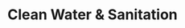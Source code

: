 ---
type: topic
title: Clean Water & Sanitation
description: Improving access for billions of people who lack these basic facilities
imageSource: https://www.un.org/sustainabledevelopment/wp-content/uploads/2018/05/E_SDG-goals_icons-individual-rgb-06.png?resize=148%2C148&ssl=1
weight: 6
tags: ['water', 'income inequality', 'health']
---